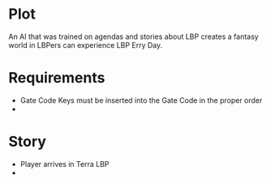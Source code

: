 
# Plot
An AI that was trained on agendas and stories about LBP creates a fantasy world in LBPers can experience LBP Erry Day.

# Requirements
- Gate Code Keys must be inserted into the Gate Code in the proper order 
- 

# Story
- Player arrives in Terra LBP
- 
